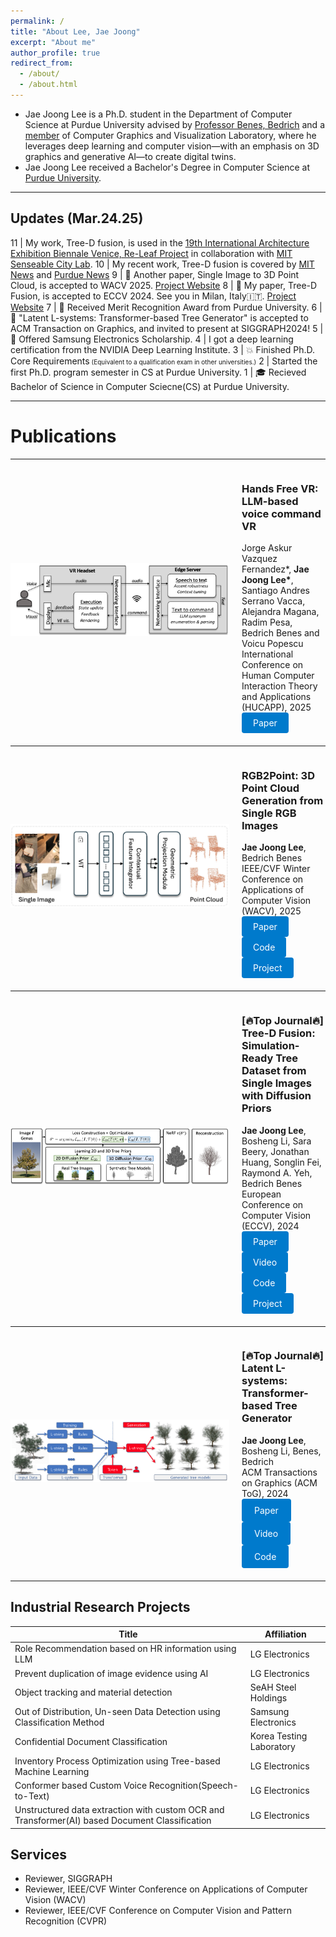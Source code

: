 ```yaml
---
permalink: /
title: "About Lee, Jae Joong"
excerpt: "About me"
author_profile: true
redirect_from:
  - /about/
  - /about.html
---
```


- Jae Joong Lee is a Ph.D. student in the Department of Computer Science at Purdue University advised by [Professor Benes, Bedrich](https://www.cs.purdue.edu/homes/bbenes/) and a [member](https://www.cs.purdue.edu/homes/bbenes/students/) of Computer Graphics and Visualization Laboratory, where he leverages deep learning and computer vision—with an emphasis on 3D graphics and generative AI—to create digital twins.
  <br/>
- Jae Joong Lee received a Bachelor's Degree in Computer Science at [Purdue University](https://www.purdue.edu/).

---

## Updates (Mar.24.25)

11 | My work, Tree-D fusion, is used in the [19th International Architecture Exhibition Biennale Venice, Re-Leaf Project](https://www.labiennale.org/en/architecture/2025/progetti-e-partecipanti) in collaboration with [MIT Senseable City Lab](https://senseable.mit.edu/).
10 | My recent work, Tree-D fusion is covered by [MIT News](https://news.mit.edu/2024/advancing-urban-tree-monitoring-ai-powered-digital-twins-1121) and [Purdue News](https://ag.purdue.edu/news/2025/03/3d-tree-reconstruction-algorithm-contributes-to-a-new-era-of-urban-planning.html?feature)
9 | 📜 Another paper, Single Image to 3D Point Cloud, is accepted to WACV 2025. [Project Website](https://www.jaejoonglee.com/wacv25_rgb2point/)
8 | 📜 My paper, Tree-D Fusion, is accepted to ECCV 2024. See you in Milan, Italy🇮🇹. [Project Website](https://www.jaejoonglee.com/treedfusion/)
7 | 🎉 Received Merit Recognition Award from Purdue University.
6 | 📜 "Latent L-systems: Transformer-based Tree Generator" is accepted to ACM Transaction on Graphics, and invited to present at SIGGRAPH2024!
5 | 🎉 Offered Samsung Electronics Scholarship.
4 | I got a deep learning certification from the NVIDIA Deep Learning Institute.
3 | 💥 Finished Ph.D. Core Requirements<font size="1"> (Equivalent to a qualification exam in other universities.)</font>
2 | Started the first Ph.D. program semester in CS at Purdue University.
1 | 🎓 Recieved Bachelor of Science in Computer Sciecne(CS) at Purdue University.

---

# Publications

---


<div style="display: flex; align-items: center; margin-bottom: 20px;">
  <div style="flex: 0 0 350px; margin-right: 20px;">
    <img src="/images/handsfreevr.png" alt="handsfreevr" style="width: 350px; height: auto;">
  </div>
  <div>
    <h3>Hands Free VR: LLM-based voice command VR</h3>
    <div>
      Jorge Askur Vazquez Fernandez*, <strong>Jae Joong Lee*</strong>, Santiago Andres Serrano Vacca, Alejandra Magana, Radim Pesa, Bedrich Benes and Voicu Popescu
    </div>
    <div>
      International Conference on Human Computer Interaction Theory and Applications (HUCAPP), 2025
    </div>
    <a href="https://arxiv.org/pdf/2402.15083" 
     style="display: inline-block; padding: 8px 18px; background-color: #007acc; color: #fff; text-decoration: none; border-radius: 4px;">
    Paper
  </a>
  </div>
</div>

---


<div style="display: flex; align-items: center; margin-bottom: 20px;">
  <div style="flex: 0 0 350px; margin-right: 20px;">
    <img src="/images/rgb2point.png" alt="rgb2point" style="width: 350px; height: auto;">
  </div>
  <div>
    <h3>RGB2Point: 3D Point Cloud Generation from Single RGB Images</h3>
    <div>
      <strong>Jae Joong Lee</strong>, Bedrich Benes
    </div>
    <div>
      IEEE/CVF Winter Conference on Applications of Computer Vision (WACV), 2025 
    </div>
    <a href="https://www.arxiv.org/abs/2407.14979" 
     style="display: inline-block; padding: 8px 18px; background-color: #007acc; color: #fff; text-decoration: none; border-radius: 4px;">
    Paper
   </a>
   <a href="https://github.com/JaeLee18/RGB2point" 
       style="display: inline-block; padding: 8px 18px; background-color: #007acc; color: #fff; text-decoration: none; border-radius: 4px;">
      Code
    </a>
    <a href="https://www.jaejoonglee.com/wacv25_rgb2point/" 
       style="display: inline-block; padding: 8px 18px; background-color: #007acc; color: #fff; text-decoration: none; border-radius: 4px;">
      Project
    </a>
  </div>
</div>

---


<div style="display: flex; align-items: center; margin-bottom: 20px;">
  <div style="flex: 0 0 350px; margin-right: 20px;">
    <img src="/images/treedfusion.png" alt="treedfusion" style="width: 350px; height: auto;">
  </div>
  <div>
    <h3>[🔥Top Journal🔥] Tree-D Fusion: Simulation-Ready Tree Dataset from Single Images with Diffusion Priors</h3>
    <div>
      <strong>Jae Joong Lee</strong>, Bosheng Li, Sara Beery, Jonathan Huang, Songlin Fei, Raymond A. Yeh, Bedrich Benes
    </div>
    <div>
      European Conference on Computer Vision (ECCV), 2024 
    </div>
    <a href="https://www.arxiv.org/abs/2407.10330" 
       style="display: inline-block; padding: 8px 18px; background-color: #007acc; color: #fff; text-decoration: none; border-radius: 4px;">
      Paper
    </a>
    <a href="https://www.youtube.com/watch?v=SQzMkt3bt0E" 
       style="display: inline-block; padding: 8px 18px; background-color: #007acc; color: #fff; text-decoration: none; border-radius: 4px;">
      Video
    </a>
    <a href="https://github.com/JaeLee18/TreeDFusion_ECCV24" 
       style="display: inline-block; padding: 8px 18px; background-color: #007acc; color: #fff; text-decoration: none; border-radius: 4px;">
      Code
    </a>
    <a href="https://www.jaejoonglee.com/treedfusion/" 
       style="display: inline-block; padding: 8px 18px; background-color: #007acc; color: #fff; text-decoration: none; border-radius: 4px;">
      Project
    </a>
  </div>
</div>

---


<div style="display: flex; align-items: center; margin-bottom: 20px;">
  <div style="flex: 0 0 350px; margin-right: 20px;">
    <img src="/images/latentlsystem.png" alt="Latent L-systems" style="width: 350px; height: auto;">
  </div>
  <div>
    <h3>[🔥Top Journal🔥] Latent L-systems: Transformer-based Tree Generator</h3>
    <div>
      <strong>Jae Joong Lee</strong>, Bosheng Li, Benes, Bedrich
    </div>
    <div>
      ACM Transactions on Graphics (ACM ToG), 2024  
    </div>
    <a href="https://dl.acm.org/doi/10.1145/3627101" 
       style="display: inline-block; padding: 10px 20px; background-color: #007acc; color: #fff; text-decoration: none; border-radius: 4px;">
      Paper
    </a>
    <a href="https://www.youtube.com/watch?v=1SPSQ-IwcvQ" 
       style="display: inline-block; padding: 10px 20px; background-color: #007acc; color: #fff; text-decoration: none; border-radius: 4px;">
      Video
    </a>
    <a href="https://github.com/JaeLee18/ACM-TOG-Latent-L-systems-Transformer-based-Tree-Generator" 
       style="display: inline-block; padding: 10px 20px; background-color: #007acc; color: #fff; text-decoration: none; border-radius: 4px;">
      Code
    </a>
  </div>
</div>

---

## Industrial Research Projects

| Title  | Affiliation|
| ------------- | ------------- |
| Role Recommendation based on HR information using LLM | LG Electronics|
| Prevent duplication of image evidence using AI | LG Electronics|
| Object tracking and material detection | SeAH Steel Holdings |
| Out of Distribution, Un-seen Data Detection using Classification Method  | Samsung Electronics  |
| Confidential Document Classification | Korea Testing Laboratory |
| Inventory Process Optimization using Tree-based Machine Learning | LG Electronics |
| Conformer based Custom Voice Recognition(Speech-to-Text)   | LG Electronics |
| Unstructured data extraction with custom OCR and Transformer(AI) based Document Classification | LG Electronics |


## Services
- Reviewer, SIGGRAPH
- Reviewer, IEEE/CVF Winter Conference on Applications of Computer Vision (WACV)
- Reviewer, IEEE/CVF Conference on Computer Vision and Pattern Recognition (CVPR) 
